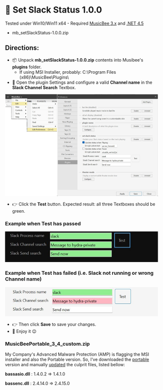# :tada: Set Slack Status 1.0.0

Tested under Win10/Win11 x64 - Required [MusicBee 3.x](https://www.getmusicbee.com/) and [.NET 4.5](https://www.microsoft.com/en-ca/download/details.aspx?id=30653)

* mb_setSlackStatus-1.0.0.zip


## Directions:

* :package: Unpack **mb_setSlackStatus-1.0.0.zip** contents into Musibee's **plugins** folder.
    * If using MSI Installer, probably: C:\Program Files (x86)\MusicBee\Plugins\
* :wrench: Open the plugin Settings and configure a valid **Channel name** in the **Slack Channel Search** Textbox.

![plugin-settings-win11](plugin-settings-win11.jpg)

* :point_right: Click the **Test** button. Expected result: all three Textboxes should be green.

### Example when Test has passed
![plugin-settings-win10-dark-mode-test-passed](plugin-settings-win10-dark-mode-test-passed.jpg)

### Example when Test has failed (i.e. Slack not running or wrong Channel name)
![plugin-settings-win11-test-failed](plugin-settings-win11-test-failed.jpg)

* :point_right: Then click **Save** to save your changes.
* :musical_note: Enjoy it :wink:


### MusicBeePortable_3_4_custom.zip

My Company's Advanced Malware Protection (AMP) is flagging the MSI installer and also the Portable version. So,
I've downloaded the [portable](https://www.getmusicbee.com/) version and manually [updated](https://www.un4seen.com/) the culprit files, listed bellow:

**bassasio.dll** : 1.4.0.2  => 1.4.1.0

**bassenc.dll**  : 2.4.14.0 => 2.4.15.0